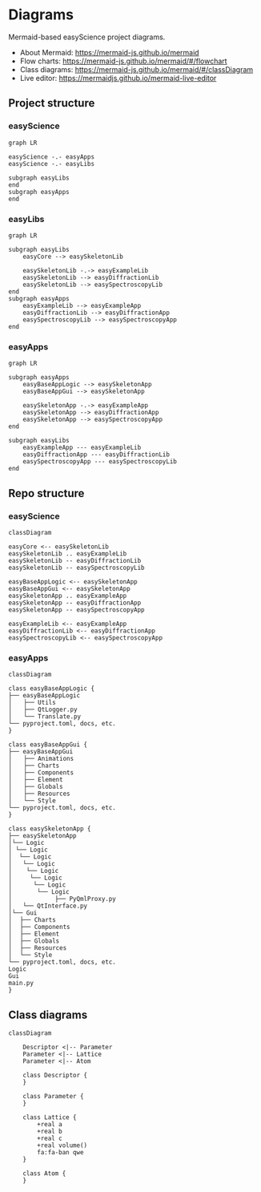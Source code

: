 # Diagrams

Mermaid-based easyScience project diagrams.

* About Mermaid: https://mermaid-js.github.io/mermaid
* Flow charts: https://mermaid-js.github.io/mermaid/#/flowchart
* Class diagrams: https://mermaid-js.github.io/mermaid/#/classDiagram
* Live editor: https://mermaidjs.github.io/mermaid-live-editor

## Project structure

### easyScience

```mermaid
graph LR

easyScience -.- easyApps
easyScience -.- easyLibs 

subgraph easyLibs
end
subgraph easyApps
end
```

### easyLibs

```mermaid
graph LR

subgraph easyLibs
	easyCore --> easySkeletonLib

	easySkeletonLib -.-> easyExampleLib
	easySkeletonLib --> easyDiffractionLib
	easySkeletonLib --> easySpectroscopyLib
end
subgraph easyApps
	easyExampleLib --> easyExampleApp
	easyDiffractionLib --> easyDiffractionApp
	easySpectroscopyLib --> easySpectroscopyApp
end
```

### easyApps

```mermaid
graph LR

subgraph easyApps
	easyBaseAppLogic --> easySkeletonApp
	easyBaseAppGui --> easySkeletonApp

	easySkeletonApp -.-> easyExampleApp
	easySkeletonApp --> easyDiffractionApp
	easySkeletonApp --> easySpectroscopyApp
end

subgraph easyLibs
	easyExampleApp --- easyExampleLib
	easyDiffractionApp --- easyDiffractionLib
	easySpectroscopyApp --- easySpectroscopyLib
end
```

## Repo structure

### easyScience

```mermaid
classDiagram

easyCore <-- easySkeletonLib
easySkeletonLib .. easyExampleLib
easySkeletonLib -- easyDiffractionLib
easySkeletonLib -- easySpectroscopyLib

easyBaseAppLogic <-- easySkeletonApp
easyBaseAppGui <-- easySkeletonApp
easySkeletonApp .. easyExampleApp
easySkeletonApp -- easyDiffractionApp
easySkeletonApp -- easySpectroscopyApp

easyExampleLib <-- easyExampleApp
easyDiffractionLib <-- easyDiffractionApp
easySpectroscopyLib <-- easySpectroscopyApp
```


### easyApps

```mermaid
classDiagram

class easyBaseAppLogic {
├── easyBaseAppLogic
│⠀  ├── Utils
│⠀  ├── QtLogger.py
│⠀  └── Translate.py
└── pyproject.toml, docs, etc.
}

class easyBaseAppGui {
├── easyBaseAppGui
│⠀  ├── Animations
│⠀  ├── Charts
│⠀  ├── Components
│⠀  ├── Element
│⠀  ├── Globals
│⠀  ├── Resources
│⠀  └── Style
└── pyproject.toml, docs, etc.
}

class easySkeletonApp {
├── easySkeletonApp
│└── Logic
│ └── Logic
│  └── Logic
│   └── Logic
│    └── Logic
│     └── Logic
│      └── Logic
│       └── Logic
│            ├── PyQmlProxy.py
│   └── QtInterface.py
│└── Gui
│⠀ ├── Charts
│⠀ ├── Components
│⠀ ├── Element
│⠀ ├── Globals
│⠀ ├── Resources
│⠀ └── Style
└── pyproject.toml, docs, etc.
Logic
Gui
main.py
}
```

## Class diagrams

```mermaid
classDiagram

	Descriptor <|-- Parameter
	Parameter <|-- Lattice
	Parameter <|-- Atom

	class Descriptor {
	}

	class Parameter {
	}

	class Lattice {
		+real a
		+real b
		+real c
		+real volume()
		fa:fa-ban qwe
	}

	class Atom {
	}
```
